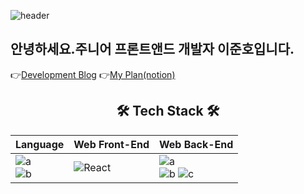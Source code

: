 ![header](https://capsule-render.vercel.app/api?type=waving&color=gradient&customColorList=0,26,13&height=300&section=header&text=Welcome!!%20&fontSize=100)
## 안녕하세요.주니어 프론트앤드 개발자 이준호입니다.
👉[Development Blog](https://blog.naver.com/huj987)
👉[My Plan(notion)](https://wujuno.notion.site/Action-Projects-10ec2f8ebd6c459ba1b76658b2120b31)
## <div align="center">🛠 Tech Stack 🛠</div>

|Language|Web Front-End|Web Back-End|
|---|---|---|
|![a](https://img.shields.io/badge/JavaScript-F7DF1E?style=flat-square&logo=JavaScript&logoColor=white) <br> ![b](https://img.shields.io/badge/TypeScript-3178C6?style=flat-square&logo=TypeScript&logoColor=white)|![React](https://img.shields.io/badge/react-%2320232a.svg?style=for-the-badge&logo=react&logoColor=%2361DAFB)|![a](https://img.shields.io/badge/-ApolloGraphQL-311C87?style=for-the-badge&logo=apollo-graphql)<br> ![b](https://img.shields.io/badge/Express-000000?style=flat-square&logo=Express&logoColor=white) ![c](https://img.shields.io/badge/PostgreSQL-4169E1?style=flat-square&logo=PostgreSQL&logoColor=white)


